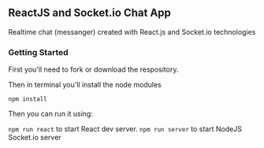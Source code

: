 ## ReactJS and Socket.io Chat App 

Realtime chat (messanger) created with React.js and Socket.io technologies

### Getting Started

First you'll need to fork or download the respository.

Then in terminal you'll install the node modules

``` npm install ```

Then you can run it using:

``` npm run react ``` to start React dev server.
``` npm run server ``` to start NodeJS Socket.io server


